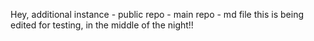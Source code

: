 Hey,
  additional instance - public repo - main repo - md file
this is being edited for testing, in the middle of the night!!
